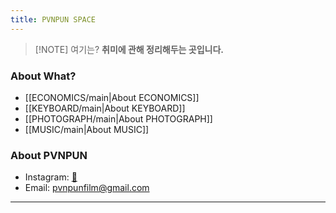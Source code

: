 ```yaml
---
title: PVNPUN SPACE
---
```


> [!NOTE] 여기는?
> **취미에 관해 정리해두는 곳입니다.**
> 

### About What?

- [[ECONOMICS/main|About ECONOMICS]]
- [[KEYBOARD/main|About KEYBOARD]]
- [[PHOTOGRAPH/main|About PHOTOGRAPH]]
- [[MUSIC/main|About MUSIC]]


### About PVNPUN

- Instagram: [🌠](https://www.instagram.com/pvnpun/)
- Email: <pvnpunfilm@gmail.com>

---
